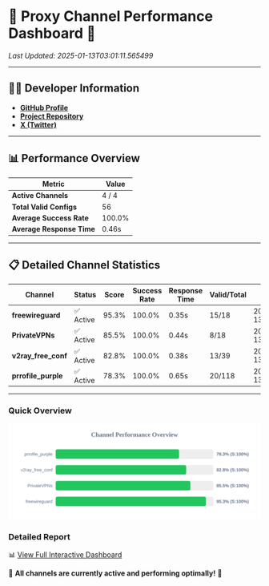 # 🌟 Proxy Channel Performance Dashboard 🌟

_Last Updated: 2025-01-13T03:01:11.565499_

---

## 👩‍💻 Developer Information

- **[GitHub Profile](https://github.com/4n0nymou3)**  
- **[Project Repository](https://github.com/4n0nymou3/multi-proxy-config-fetcher)**  
- **[X (Twitter)](https://x.com/4n0nymou3)**  

---

## 📊 Performance Overview

| Metric                | Value       |
|-----------------------|-------------|
| **Active Channels**   | 4 / 4       |
| **Total Valid Configs** | 56          |
| **Average Success Rate** | 100.0%      |
| **Average Response Time** | 0.46s       |

---

## 📋 Detailed Channel Statistics

| Channel          | Status     | Score  | Success Rate | Response Time | Valid/Total | Last Success               |
|------------------|------------|--------|--------------|---------------|-------------|----------------------------|
| **freewireguard**  | ✅ Active  | 95.3%  | 100.0% | 0.35s         | 15/18       | 2025-01-13T03:01:11.563483 |
| **PrivateVPNs**  | ✅ Active  | 85.5%  | 100.0% | 0.44s         | 8/18       | 2025-01-13T03:01:11.183251 |
| **v2ray_free_conf**  | ✅ Active  | 82.8%  | 100.0% | 0.38s         | 13/39       | 2025-01-13T03:01:10.708084 |
| **prrofile_purple**  | ✅ Active  | 78.3%  | 100.0% | 0.65s         | 20/118       | 2025-01-13T03:01:10.267455 |

---

### Quick Overview
<div align="center">
  <a href="https://raw.githubusercontent.com/nullluser/NullRepo/refs/heads/main/assets/channel_stats_chart.svg">
    <img src="https://raw.githubusercontent.com/nullluser/NullRepo/refs/heads/main/assets/channel_stats_chart.svg" alt="Source Performance Statistics" width="800">
  </a>
</div>

### Detailed Report
📊 [View Full Interactive Dashboard](https://htmlpreview.github.io/?https://github.com/nullluser/NullRepo/blob/main/assets/performance_report.html)

🎉 **All channels are currently active and performing optimally!** 🎉
